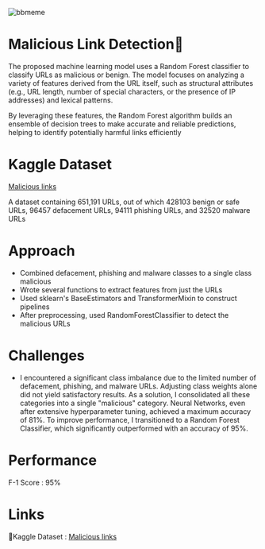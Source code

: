   ![bbmeme](https://github.com/user-attachments/assets/f24ae4e2-c91d-4218-bd4a-d1bcdf892bd5)

# Malicious Link Detection🔎
The proposed machine learning model uses a Random Forest classifier to classify URLs as malicious or benign. The model focuses on analyzing a variety of features derived from the URL itself, such as structural attributes (e.g., URL length, number of special characters, or the presence of IP addresses) and lexical patterns.

By leveraging these features, the Random Forest algorithm builds an ensemble of decision trees to make accurate and reliable predictions, helping to identify potentially harmful links efficiently

# Kaggle Dataset
[Malicious links](https://www.kaggle.com/datasets/sid321axn/malicious-urls-dataset)

A dataset containing 651,191 URLs, out of which 428103 benign or safe URLs, 96457 defacement URLs, 94111 phishing URLs, and 32520 malware URLs

# Approach
- Combined defacement, phishing and malware classes to a single class malicious
- Wrote several functions to extract features from just the URLs
- Used sklearn's BaseEstimators and TransformerMixin to construct pipelines
- After preprocessing, used RandomForestClassifier to detect the malicious URLs
  
# Challenges
- I encountered a significant class imbalance due to the limited number of defacement, phishing, and malware URLs. Adjusting class weights alone did not yield satisfactory results. As a solution, I consolidated all these categories into a single "malicious" category.
Neural Networks, even after extensive hyperparameter tuning, achieved a maximum accuracy of 81%. To improve performance, I transitioned to a Random Forest Classifier, which significantly outperformed with an accuracy of 95%.

# Performance
F-1 Score : 95%

# Links 
🔗Kaggle Dataset : [Malicious links](https://www.kaggle.com/datasets/sid321axn/malicious-urls-dataset)
